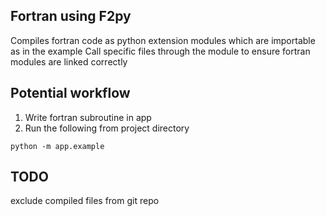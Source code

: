 ## Fortran using F2py
Compiles fortran code as python extension modules which are importable as in the example
Call specific files through the module to ensure fortran modules are linked correctly

## Potential workflow
1. Write fortran subroutine in app
2. Run the following from project directory
```
python -m app.example
```

## TODO 
exclude compiled files from git repo
